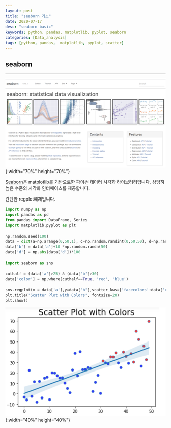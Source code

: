 ```yaml
---
layout: post
title: "seaborn 기초"
date: 2020-07-17
desc: "seaborn basic"
keywords: python, pandas, matplotlib, pyplot, seaborn
categories: [Data_analysis]
tags: [python, pandas,  matplotlib, pyplot, scatter]
---
```


## seaborn

___

![seaborn](/static/assets/img/blog/data_analysis/03Matplotlib/seaborn.png){:width="70%" height="70%"}

[Seaborn](https://seaborn.pydata.org/index.html)은 matplotlib를 기반으로한 파이썬 데이터 시각화 라이브러리입니다. 상당히 높은 수준의 시각화 인터페이스를 제공합니다.

간단한 regplot예제입니다. 

~~~python
import numpy as np
import pandas as pd
from pandas import DataFrame, Series
import matplotlib.pyplot as plt

np.random.seed(100)
data = dict(a=np.arange(0,50,1), c=np.random.randint(0,50,50), d=np.random.randn(50))
data['b'] = data['a']+10 *np.random.randn(50)
data['d'] = np.abs(data['d'])*100

import seaborn as sns

cuthalf = (data['a']>25) & (data['b']>30)
data['color'] = np.where(cuthalf==True, 'red', 'blue')

sns.regplot(x = data['a'],y=data['b'],scatter_kws={'facecolors':data['color']})
plt.title('Scatter Plot with Colors', fontsize=20)
plt.show()
~~~

![regplot](/static/assets/img/blog/data_analysis/03Matplotlib/regplot.png){:width="40%" height="40%"}